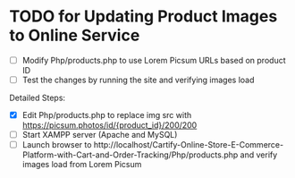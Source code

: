 # TODO for Updating Product Images to Online Service

- [ ] Modify Php/products.php to use Lorem Picsum URLs based on product ID
- [ ] Test the changes by running the site and verifying images load

Detailed Steps:
- [x] Edit Php/products.php to replace img src with https://picsum.photos/id/{product_id}/200/200
- [ ] Start XAMPP server (Apache and MySQL)
- [ ] Launch browser to http://localhost/Cartify-Online-Store-E-Commerce-Platform-with-Cart-and-Order-Tracking/Php/products.php and verify images load from Lorem Picsum
